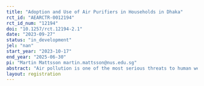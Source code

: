 ```yaml
---
title: "Adoption and Use of Air Purifiers in Households in Dhaka"
rct_id: "AEARCTR-0012194"
rct_id_num: "12194"
doi: "10.1257/rct.12194-2.1"
date: "2023-09-27"
status: "in_development"
jel: "nan"
start_year: "2023-10-17"
end_year: "2025-06-30"
pi: "Martin Mattsson martin.mattsson@nus.edu.sg"
abstract: "Air pollution is one of the most serious threats to human well-being globally and especially in urban South Asia. As air pollution levels remain high in many cities, it is important to understand what defensive investments households can make in order to reduce the damage caused by air pollution. Indoor air purifiers are one of the most widely used and promising private defensive investments to reduce air pollution’s negative impacts. However, evidence of their effects is limited and usage remains low in low- and middle-income countries where air pollution is the highest. We propose to conduct an RCT on air purifiers in households in Dhaka, Bangladesh. The project has three main objectives. First, to understand how different framings of the air pollution problem lead to different levels of interest in taking action to protect oneself and one’s family. Second, to understand the current willingness to pay for air purifiers, how it can be brought closer to market prices,as well as what determines the usage among those owning an air purifier. Third, to estimate the effects of air purifiers on health, labor supply, income, and cognition."
layout: registration
---
```


